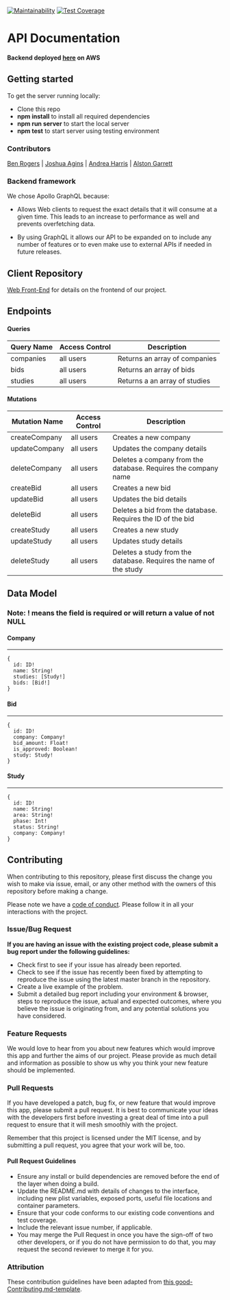 [![Maintainability](https://api.codeclimate.com/v1/badges/819afd4c021b7e39f08c/maintainability)](https://codeclimate.com/github/Lambda-School-Labs/bio-bid-be/maintainability) [![Test Coverage](https://api.codeclimate.com/v1/badges/819afd4c021b7e39f08c/test_coverage)](https://codeclimate.com/github/Lambda-School-Labs/bio-bid-be/test_coverage) 

# API Documentation

#### Backend deployed [here](ec2-34-195-186-223.compute-1.amazonaws.com) on AWS <br>

## Getting started

To get the server running locally:

- Clone this repo
- **npm install** to install all required dependencies
- **npm run server** to start the local server
- **npm test** to start server using testing environment

### Contributors
[Ben Rogers](https://www.github.com/thisbenrogers) | [Joshua Agins](https://www.github.com/jagins) | [Andrea Harris](https://www.github.com/aharris1012)   | [Alston Garrett](https://www.github.com/neytorokx)

### Backend framework
We chose Apollo GraphQL because:
-    Allows Web clients to request the exact details that it will consume at a given time. This leads to an increase to performance as well and prevents overfetching data.

-    By using GraphQL it allows our API to be expanded on to include any number of features or to even make use to external APIs if needed in future releases.

## Client Repository

[Web Front-End](https://github.com/Lambda-School-Labs/bio-bid-fe) for details on the frontend of our project.


## Endpoints

#### Queries

| Query Name  |    Access Control   |                        Description                            |
|-------------|---------------------|---------------------------------------------------------------|
| companies   |   all users         |  Returns an array of companies                                |
| bids        |   all users         |  Returns an array of bids                                     |
| studies     |   all users         |  Returns a an array of studies                                |

#### Mutations

| Mutation Name |   Access Control   |                        Description                                 |
|---------------|--------------------|--------------------------------------------------------------------|
| createCompany |   all users        |  Creates a new company                                             |
| updateCompany |   all users        |  Updates the company details                                       |
| deleteCompany |   all users        |  Deletes a company from the database. Requires the company name    |
| createBid     |   all users        |  Creates a new bid                                                 |
| updateBid     |   all users        |  Updates the bid details                                           |
| deleteBid     |   all users        |  Deletes a bid from the database. Requires the ID of the bid       |
| createStudy   |   all users        |  Creates a new study                                               |
| updateStudy   |   all users        |  Updates study details                                             |
| deleteStudy   |   all users        |  Deletes a study from the database. Requires the name of the study |


## Data Model
### Note: ! means the field is required or will return a value of not NULL 

#### Company

---

```
{
  id: ID!
  name: String!
  studies: [Study!]
  bids: [Bid!]
}
```

#### Bid

---

```
{
  id: ID!
  company: Company!
  bid_amount: Float!
  is_approved: Boolean!
  study: Study!
}
```

#### Study

---

```
{
  id: ID!
  name: String!
  area: String!
  phase: Int!
  status: String!
  company: Company!
}
```
    
## Contributing

When contributing to this repository, please first discuss the change you wish to make via issue, email, or any other method with the owners of this repository before making a change.

Please note we have a [code of conduct](./code_of_conduct.md). Please follow it in all your interactions with the project.

### Issue/Bug Request

 **If you are having an issue with the existing project code, please submit a bug report under the following guidelines:**
 - Check first to see if your issue has already been reported.
 - Check to see if the issue has recently been fixed by attempting to reproduce the issue using the latest master branch in the repository.
 - Create a live example of the problem.
 - Submit a detailed bug report including your environment & browser, steps to reproduce the issue, actual and expected outcomes,  where you believe the issue is originating from, and any potential solutions you have considered.

### Feature Requests

We would love to hear from you about new features which would improve this app and further the aims of our project. Please provide as much detail and information as possible to show us why you think your new feature should be implemented.

### Pull Requests

If you have developed a patch, bug fix, or new feature that would improve this app, please submit a pull request. It is best to communicate your ideas with the developers first before investing a great deal of time into a pull request to ensure that it will mesh smoothly with the project.

Remember that this project is licensed under the MIT license, and by submitting a pull request, you agree that your work will be, too.

#### Pull Request Guidelines

- Ensure any install or build dependencies are removed before the end of the layer when doing a build.
- Update the README.md with details of changes to the interface, including new plist variables, exposed ports, useful file locations and container parameters.
- Ensure that your code conforms to our existing code conventions and test coverage.
- Include the relevant issue number, if applicable.
- You may merge the Pull Request in once you have the sign-off of two other developers, or if you do not have permission to do that, you may request the second reviewer to merge it for you.

### Attribution

These contribution guidelines have been adapted from [this good-Contributing.md-template](https://gist.github.com/PurpleBooth/b24679402957c63ec426).